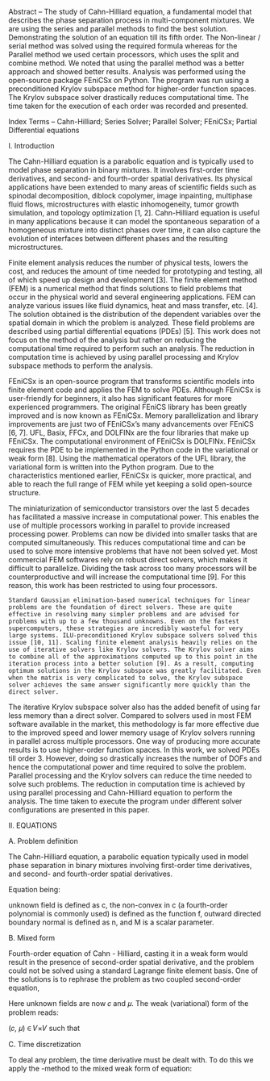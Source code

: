 Abstract – The study of Cahn-Hilliard equation, a fundamental model that describes the phase separation process in multi-component mixtures. We are using the series and parallel methods to find the best solution. Demonstrating the solution of an equation till its fifth order. The Non-linear / serial method was solved using the required formula whereas for the Parallel method we used certain processors, which uses the split and combine method. We noted that using the parallel method was a better approach and showed better results. Analysis was performed using the open-source package FEniCSx on Python. The program was run using a preconditioned Krylov subspace method for higher-order function spaces. The Krylov subspace solver drastically reduces computational time. The time taken for the execution of each order was recorded and presented. 

 

Index Terms – Cahn-Hilliard; Series Solver; Parallel Solver; FEniCSx; Partial Differential equations 

 

I.  Introduction 

The Cahn-Hilliard equation is a parabolic equation and is typically used to model phase separation in binary mixtures. It involves first-order time derivatives, and second- and fourth-order spatial derivatives. Its physical applications have been extended to many areas of scientific fields such as spinodal decomposition, diblock copolymer, image inpainting, multiphase fluid flows, microstructures with elastic inhomogeneity, tumor growth simulation, and topology optimization [1, 2]. Cahn-Hilliard equation is useful in many applications because it can model the spontaneous separation of a homogeneous mixture into distinct phases over time, it can also capture the evolution of interfaces between different phases and the resulting microstructures.  

Finite element analysis reduces the number of physical tests, lowers the cost, and reduces the amount of time needed for prototyping and testing, all of which speed up design and development [3]. The finite element method (FEM) is a numerical method that finds solutions to field problems that occur in the physical world and several engineering applications. FEM can analyze various issues like fluid dynamics, heat and mass transfer, etc. [4]. The solution obtained is the distribution of the dependent variables over the spatial domain in which the problem is analyzed. These field problems are described using partial differential equations (PDEs) [5]. This work does not focus on the method of the analysis but rather on reducing the computational time required to perform such an analysis. The reduction in computation time is achieved by using parallel processing and Krylov subspace methods to perform the analysis. 

FEniCSx is an open-source program that transforms scientific models into finite element code and applies the FEM to solve PDEs. Although FEniCSx is user-friendly for beginners, it also has significant features for more experienced programmers. The original FEniCS library has been greatly improved and is now known as FEniCSx. Memory parallelization and library improvements are just two of FEniCSx’s many advancements over FEniCS [6, 7]. UFL, Basix, FFCx, and DOLFINx are the four libraries that make up FEniCSx. The computational environment of FEniCSx is DOLFINx.  FEniCSx requires the PDE to be implemented in the Python code in the variational or weak form [8]. Using the mathematical operators of the UFL library, the variational form is written into the Python program. Due to the characteristics mentioned earlier, FEniCSx is quicker, more practical, and able to reach the full range of FEM while yet keeping a solid open-source structure. 

The miniaturization of semiconductor transistors over the last 5 decades has facilitated a massive increase in computational power. This enables the use of multiple processors working in parallel to provide increased processing power. Problems can now be divided into smaller tasks that are computed simultaneously. This reduces computational time and can be used to solve more intensive problems that have not been solved yet. Most commercial FEM softwares rely on robust direct solvers, which makes it difficult to parallelize. Dividing the task across too many processors will be counterproductive and will increase the computational time [9]. For this reason, this work has been restricted to using four processors. 

    Standard Gaussian elimination-based numerical techniques for linear problems are the foundation of direct solvers. These are quite effective in resolving many simpler problems and are advised for problems with up to a few thousand unknowns. Even on the fastest supercomputers, these strategies are incredibly wasteful for very large systems. ILU-preconditioned Krylov subspace solvers solved this issue [10, 11]. Scaling finite element analysis heavily relies on the use of iterative solvers like Krylov solvers. The Krylov solver aims to combine all of the approximations computed up to this point in the iteration process into a better solution [9]. As a result, computing optimum solutions in the Krylov subspace was greatly facilitated. Even when the matrix is very complicated to solve, the Krylov subspace solver achieves the same answer significantly more quickly than the direct solver.  

The iterative Krylov subspace solver also has the added benefit of using far less memory than a direct solver. Compared to solvers used in most FEM software available in the market, this methodology is far more effective due to the improved speed and lower memory usage of Krylov solvers running in parallel across multiple processors. One way of producing more accurate results is to use higher-order function spaces. In this work, we solved PDEs till order 3. However, doing so drastically increases the number of DOFs and hence the computational power and time required to solve the problem. Parallel processing and the Krylov solvers can reduce the time needed to solve such problems. The reduction in computation time is achieved by using parallel processing and Cahn-Hilliard equation to perform the analysis.  The time taken to execute the program under different solver configurations are presented in this paper. 

 

 

II.  EQUATIONS 

A.	Problem definition 

 

The Cahn-Hilliard equation, a parabolic equation typically used in model phase separation in binary mixtures involving first-order time derivatives, and second- and fourth-order spatial derivatives. 

Equation being: 

 

 

 

unknown field is defined as c, the non-convex in c (a fourth-order polynomial is commonly used) is defined as the function f, outward directed boundary normal is defined as n, and M is a scalar parameter. 

B.	Mixed form  

 

Fourth-order equation of Cahn - Hilliard, casting it in a weak form would result in the presence of second-order spatial derivative, and the problem could not be solved using a standard Lagrange finite element basis. One of the solutions is to rephrase the problem as two coupled second-order equation, 

 

 

Here unknown fields are now 𝑐 and 𝜇. The weak (variational) form of the problem reads:  

(𝑐, 𝜇) ∈ 𝑉×𝑉 such that 

 

 

 

 

C. Time discretization 

 

To deal any problem, the time derivative must be dealt with. To do this we apply the -method to the mixed weak form of equation: 

 

 

 

 
